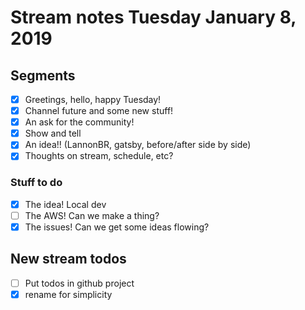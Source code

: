 # Stream notes Tuesday January 8, 2019

## Segments

- [x] Greetings, hello, happy Tuesday!
- [x] Channel future and some new stuff!
- [x] An ask for the community!
- [x] Show and tell
- [x] An idea!! (LannonBR, gatsby, before/after side by side)
- [x] Thoughts on stream, schedule, etc?

### Stuff to do

- [x] The idea! Local dev
- [ ] The AWS! Can we make a thing?
- [x] The issues! Can we get some ideas flowing?

## New stream todos

- [ ] Put todos in github project
- [x] rename for simplicity
